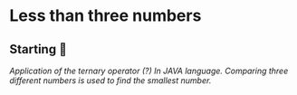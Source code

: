 # Less than three numbers

## Starting 🚀
_Application of the ternary operator (?) In JAVA language. Comparing three different numbers is used to find the smallest number._
